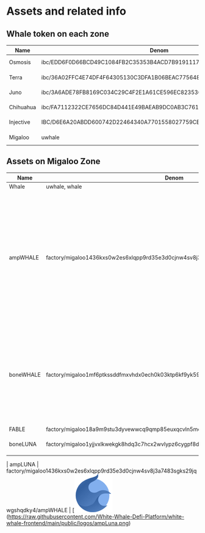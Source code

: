 # Assets and related info

## Whale token on each zone

| Name       | Denom                                                                               | Logo |
|------------|------------------------------------------------------------------------------------|------|
| Osmosis    | ibc/EDD6F0D66BCD49C1084FB2C35353B4ACD7B9191117CE63671B61320548F7C89D             |   [![WHALE logo](https://raw.githubusercontent.com/cosmos/chain-registry/master/migaloo/images/white-whale.png)](https://raw.githubusercontent.com/cosmos/chain-registry/master/migaloo/images/white-whale.png)    |
| Terra      | ibc/36A02FFC4E74DF4F64305130C3DFA1B06BEAC775648927AA44467C76A77AB8DB             |   [![WHALE logo](https://raw.githubusercontent.com/cosmos/chain-registry/master/migaloo/images/white-whale.png)](https://raw.githubusercontent.com/cosmos/chain-registry/master/migaloo/images/white-whale.png)    |
| Juno       | ibc/3A6ADE78FB8169C034C29C4F2E1A61CE596EC8235366F22381D981A98F1F5A5C             |  [![WHALE logo](https://raw.githubusercontent.com/cosmos/chain-registry/master/migaloo/images/white-whale.png)](https://raw.githubusercontent.com/cosmos/chain-registry/master/migaloo/images/white-whale.png)     |
| Chihuahua  | ibc/FA7112322CE7656DC84D441E49BAEAB9DC0AB3C7618A178A212CDE8B3F17C70B             |   [![WHALE logo](https://raw.githubusercontent.com/cosmos/chain-registry/master/migaloo/images/white-whale.png)](https://raw.githubusercontent.com/cosmos/chain-registry/master/migaloo/images/white-whale.png)    |
| Injective  | IBC/D6E6A20ABDD600742D22464340A7701558027759CE14D12590F8EA869CCCF445             |   [![WHALE logo](https://raw.githubusercontent.com/cosmos/chain-registry/master/migaloo/images/white-whale.png)](https://raw.githubusercontent.com/cosmos/chain-registry/master/migaloo/images/white-whale.png)    |
| Migaloo    | uwhale                                                                             |   [![WHALE logo](https://raw.githubusercontent.com/cosmos/chain-registry/master/migaloo/images/white-whale.png)](https://raw.githubusercontent.com/cosmos/chain-registry/master/migaloo/images/white-whale.png)    |

## Assets on Migaloo Zone

| Name      | Denom                                                                                    | Logo                                                                                                                                                                                                                                                                                                                                                                                                                                                                                                                                                                                                                                                                                                                                                                  |
|-----------|-----------------------------------------------------------------------------------------|-------------------------------------------------------------------------------------------------------------------------------------------------------------------------------------------------------------------------------------------------------------------------------------------------------------------------------------------------------------------------------------------------------------------------------------------------------------------------------------------------------------------------------------------------------------------------------------------------------------------------------------------------------------------------------------------------------|
| Whale     | uwhale, whale                                                                            | [![WHALE logo](https://raw.githubusercontent.com/cosmos/chain-registry/master/migaloo/images/white-whale.png)](https://raw.githubusercontent.com/cosmos/chain-registry/master/migaloo/images/white-whale.png)                                                                                                                                                                                                                                                                                                                                                                                                                                                                                           |
| ampWHALE  | factory/migaloo1436kxs0w2es6xlqpp9rd35e3d0cjnw4sv8j3a7483sgks29jqwgshqdky4/ampWHALE | [![ampWHALE logo](https://raw.githubusercontent.com/cosmos/chain-registry/master/migaloo/images/ampWhale.svg)](https://raw.githubusercontent.com/cosmos/chain-registry/master/migaloo/images/ampWhale.svg)                                                                                                                                                                                                                                                                                                                                                                                                                                                                                  |
| boneWHALE | factory/migaloo1mf6ptkssddfmxvhdx0ech0k03ktp6kf9yk59renau2gvht3nq2gqdhts4u/boneWhale   | [![boneWHALE logo](https://raw.githubusercontent.com/cosmos/chain-registry/master/migaloo/images/bWHALE.png)](https://raw.githubusercontent.com/cosmos/chain-registry/master/migaloo/images/bWHALE.png)                                                                                                                                                                                                                                                                                                                                                                                                                                                                                 |
| FABLE     | factory/migaloo18a9m9stu3dyvewwcq9qmp85euxqcvln5mefync/fable                          | [![FABLE logo](https://raw.githubusercontent.com/cosmos/chain-registry/master/migaloo/images/fable.svg)](https://raw.githubusercontent.com/cosmos/chain-registry/master/migaloo/images/fable.svg)                                                                                                                                                                                                                                                                                                                                                                                                                                                                                             |
| boneLUNA  | factory/migaloo1yjjvxlkwekgk8hdq3c7hcx2wvlypz6cygpf8du9/boneLUNA                       | [![boneLUNA logo](https://raw.githubusercontent.com/cosmos/chain-registry/master/terra2/images/boneluna.png)(https://raw.githubusercontent.com/cosmos/chain-registry/master/terra2/images/boneluna.png)

| ampLUNA  | factory/migaloo1436kxs0w2es6xlqpp9rd35e3d0cjnw4sv8j3a7483sgks29jqwgshqdky4/ampWHALE                    | [![ampLUNA logo](https://raw.githubusercontent.com/White-Whale-Defi-Platform/white-whale-frontend/main/public/logos/ampLuna.png)(https://raw.githubusercontent.com/White-Whale-Defi-Platform/white-whale-frontend/main/public/logos/ampLuna.png)

